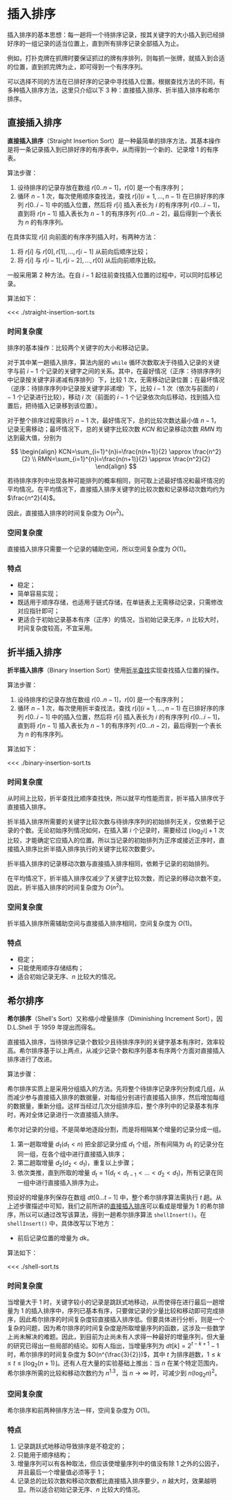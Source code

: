 # 插入排序

插入排序的基本思想：每一趟将一个待排序记录，按其关键字的大小插入到已经排好序的一组记录的适当位置上，直到所有排序记录全部插入为止。

例如，打扑克牌在抓牌时要保证抓过的牌有序排列，则每抓一张牌，就插入到合适的位置，直到抓完牌为止，即可得到一个有序序列。

可以选择不同的方法在已排好序的记录中寻找插入位置。根据查找方法的不同，有多种插入排序方法，这里只介绍以下 3 种：直接插入排序、折半插入排序和希尔排序。

## 直接插入排序

**直接插入排序**（Straight Insertion Sort）是一种最简单的排序方法，其基本操作是将一条记录插入到已排好序的有序表中，从而得到一个新的、记录增 1 的有序表。

算法步骤：

1. 设待排序的记录存放在数组 $r[0..n-1]$，$r[0]$ 是一个有序序列；
2. 循环 $n-1$ 次，每次使用顺序查找法，查找 $r[i](i=1,\ldots,n-1)$ 在已排好序的序列 $r[0..i-1]$ 中的插入位置，然后将 $r[i]$ 插入表长为 $i$ 的有序序列 $r[0 \ldots i-1]$，直到将 $r[n-1]$ 插入表长为 $n-1$ 的有序序列 $r[0 \ldots n-2]$，最后得到一个表长为 $n$ 的有序序列。

在具体实现 $r[i]$ 向前面的有序序列插入时，有两种方法：

1. 将 $r[i]$ 与 $r[0],r[1],\ldots,r[i-1]$ 从前向后顺序比较；
2. 将 $r[i]$ 与 $r[i-1],r[i-2],\ldots,r[0]$ 从后向前顺序比较。

一般采用第 2 种方法。在自 $i-1$ 起往前查找插入位置的过程中，可以同时后移记录。

算法如下：

<<< ./straight-insertion-sort.ts

### 时间复杂度

排序的基本操作：比较两个关键字的大小和移动记录。

对于其中某一趟插入排序，算法内层的 `while` 循环次数取决于待插入记录的关键字与前 $i-1$ 个记录的关键字之间的关系。其中，在最好情况（正序：待排序序列中记录按关键字非递减有序排列）下，比较 1 次，无需移动记录位置；在最坏情况（逆序：待排序序列中记录按关键字非递增）下，比较 $i-1$ 次（依次与前面的 $i-1$ 个记录进行比较），移动 $i$ 次（前面的 $i-1$ 个记录依次向后移动，找到插入位置后，把待插入记录移到该位置）。

对于整个排序过程需执行 $n-1$ 次，最好情况下，总的比较次数达最小值 $n-1$，记录无需移动；最坏情况下，总的关键字比较次数 $KCN$ 和记录移动次数 $RMN$ 均达到最大值，分别为

$$
\begin{align}
KCN=\sum_{i=1}^{n}i=\frac{n(n+1)}{2} \approx \frac{n^2}{2} \\
RMN=\sum_{i=1}^{n}i=\frac{n(n+1)}{2} \approx \frac{n^2}{2}
\end{align}
$$

若待排序序列中出现各种可能排列的概率相同，则可取上述最好情况和最坏情况的平均情况。在平均情况下，直接插入排序关键字的比较次数和记录移动次数均约为 $\frac{n^2}{4}$。

因此，直接插入排序的时间复杂度为 $O(n^2)$。

### 空间复杂度

直接插入排序只需要一个记录的辅助空间，所以空间复杂度为 $O(1)$。

### 特点

- 稳定；
- 简单容易实现；
- 既适用于顺序存储，也适用于链式存储，在单链表上无需移动记录，只需修改对应指针即可；
- 更适合于初始记录基本有序（正序）的情况，当初始记录无序，$n$ 比较大时，时间复杂度较高，不宜采用。

## 折半插入排序

**折半插入排序**（Binary Insertion Sort）使用[折半查找](../../search/linear-list/index.md#折半查找)实现查找插入位置的操作。

算法步骤：

1. 设待排序的记录存放在数组 $r[0..n-1]$，$r[0]$ 是一个有序序列；
2. 循环 $n-1$ 次，每次使用折半查找法，查找 $r[i](i=1,\ldots,n-1)$ 在已排好序的序列 $r[0..i-1]$ 中的插入位置，然后将 $r[i]$ 插入表长为 $i$ 的有序序列 $r[0 \ldots i-1]$，直到将 $r[n-1]$ 插入表长为 $n-1$ 的有序序列 $r[0 \ldots n-2]$，最后得到一个表长为 $n$ 的有序序列。

算法如下：

<<< ./binary-insertion-sort.ts

### 时间复杂度

从时间上比较，折半查找比顺序查找快，所以就平均性能而言，折半插入排序优于直接插入排序。

折半插入排序所需要的关键字比较次数与待排序序列的初始排列无关，仅依赖于记录的个数。无论初始序列情况如何，在插入第 $i$ 个记录时，需要经过 $\lfloor \log_2i \rfloor +1$ 次比较，才能确定它应插入的位置。所以当记录的初始排列为正序或接近正序时，直接插入排序比折半插入排序执行的关键字比较次数要少。

折半插入排序的记录移动次数与直接插入排序相同，依赖于记录的初始排列。

在平均情况下，折半插入排序仅减少了关键字比较次数，而记录的移动次数不变。因此，折半插入排序的时间复杂度为 $O(n^2)$。

### 空间复杂度

折半插入排序所需辅助空间与直接插入排序相同，空间复杂度为 $O(1)$。

### 特点

- 稳定；
- 只能使用顺序存储结构；
- 适合初始记录无序、$n$ 比较大的情况。

## 希尔排序

**希尔排序**（Shell's Sort）又称缩小增量排序（Diminishing Increment Sort），因 D.L.Shell 于 1959 年提出而得名。

直接插入排序，当待排序记录个数较少且待排序序列的关键字基本有序时，效率较高。希尔排序基于以上两点，从减少记录个数和序列基本有序两个方面对直接插入排序进行了改进。

算法步骤：

希尔排序实质上是采用分组插入的方法。先将整个待排序记录序列分割成几组，从而减少参与直接插入排序的数据量，对每组分别进行直接插入排序，然后增加每组的数据量，重新分组。这样当经过几次分组排序后，整个序列中的记录基本有序时，再对全体记录进行一次直接插入排序。

希尔对记录的分组，不是简单地逐段分割，而是将相隔某个增量的记录分成一组。

1. 第一趟取增量 $d_1(d_1<n)$ 把全部记录分成 $d_1$ 个组，所有间隔为 $d_1$ 的记录分在同一组，在各个组中进行直接插入排序；
2. 第二趟取增量 $d_2(d_2<d_1)$，重复以上步骤；
3. 依次类推，直到所取的增量 $d_t=1(d_t<d_{t-1}<\ldots<d_2<d_1)$，所有记录在同一组中进行直接插入排序为止。

预设好的增量序列保存在数组 $dt[0 \ldots t-1]$ 中，整个希尔排序算法需执行 $t$ 趟。从上述步骤描述中可知，我们之前所讲的[直接插入排序](#直接插入排序)可以看成是增量为 1 的希尔排序，所以可以通过改写该算法，得到一趟希尔排序算法 `shellInsert()`。在 `shellInsert()` 中，具体改写以下地方：

- 前后记录位置的增量为 $dk$。

算法如下：

<<< ./shell-sort.ts

### 时间复杂度

当增量大于 1 时，关键字较小的记录是跳跃式地移动，从而使得在进行最后一趟增量为 1 的插入排序中，序列已基本有序，只要做记录的少量比较和移动即可完成排序，因此希尔排序的时间复杂度较直接插入排序低。但要具体进行分析，则是一个复杂的问题，因为希尔排序的时间复杂度是所取增量序列的函数，这涉及一些数学上尚未解决的难题。因此，到目前为止尚未有人求得一种最好的增量序列，但大量的研究已得出一些局部的结论。如有人指出，当增量序列为 $dt[k]=2^{t-k+1}-1$ 时，希尔排序的时间复杂度为 $O(n^{\frac{3}{2}})$，其中 $t$ 为排序趟数，$1 \leqslant k \leqslant t \leqslant \lfloor \log_2(n+1) \rfloor$。还有人在大量的实验基础上推出：当 $n$ 在某个特定范围内，希尔排序所需的比较和移动次数约为 $n^{1.3}$，当 $n \to \infty$ 时，可减少到 $n(\log_2n)^2$。

### 空间复杂度

希尔排序和前两种排序方法一样，空间复杂度为 $O(1)$。

### 特点

1. 记录跳跃式地移动导致排序是不稳定的；
2. 只能用于顺序结构；
3. 增量序列可以有各种取法，但应该使增量序列中的值没有除 1 之外的公因子，并且最后一个增量值必须等于 1；
4. 记录总的比较次数和移动次数都比直接插入排序要少，$n$ 越大时，效果越明显。所以适合初始记录无序、$n$ 比较大的情况。
